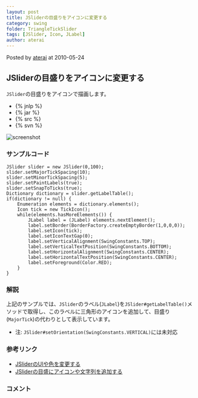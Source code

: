 ```yaml
---
layout: post
title: JSliderの目盛りをアイコンに変更する
category: swing
folder: TriangleTickSlider
tags: [JSlider, Icon, JLabel]
author: aterai
---
```


Posted by [aterai](http://terai.xrea.jp/aterai.html) at 2010-05-24

## JSliderの目盛りをアイコンに変更する
`JSlider`の目盛りをアイコンで描画します。

- {% jnlp %}
- {% jar %}
- {% src %}
- {% svn %}

<!-- dummy comment line for breaking list -->

![screenshot](http://lh6.ggpht.com/_9Z4BYR88imo/TQTWS_t-t1I/AAAAAAAAApA/78UrJyqx8og/s800/TriangleTickSlider.png)

### サンプルコード
<pre class="prettyprint"><code>JSlider slider = new JSlider(0,100);
slider.setMajorTickSpacing(10);
slider.setMinorTickSpacing(5);
slider.setPaintLabels(true);
slider.setSnapToTicks(true);
Dictionary dictionary = slider.getLabelTable();
if(dictionary != null) {
    Enumeration elements = dictionary.elements();
    Icon tick = new TickIcon();
    while(elements.hasMoreElements()) {
        JLabel label = (JLabel) elements.nextElement();
        label.setBorder(BorderFactory.createEmptyBorder(1,0,0,0));
        label.setIcon(tick);
        label.setIconTextGap(0);
        label.setVerticalAlignment(SwingConstants.TOP);
        label.setVerticalTextPosition(SwingConstants.BOTTOM);
        label.setHorizontalAlignment(SwingConstants.CENTER);
        label.setHorizontalTextPosition(SwingConstants.CENTER);
        label.setForeground(Color.RED);
    }
}
</code></pre>

### 解説
上記のサンプルでは、`JSlider`のラベル(`JLabel`)を`JSlider#getLabelTable()`メソッドで取得し、このラベルに三角形のアイコンを追加して、目盛り(`MajorTick`)の代わりとして表示しています。

- 注: `JSlider#setOrientation(SwingConstants.VERTICAL)`には未対応

<!-- dummy comment line for breaking list -->

### 参考リンク
- [JSliderのUIや色を変更する](http://terai.xrea.jp/Swing/VolumeSlider.html)
- [JSliderの目盛にアイコンや文字列を追加する](http://terai.xrea.jp/Swing/SliderLabelTable.html)

<!-- dummy comment line for breaking list -->

### コメント
